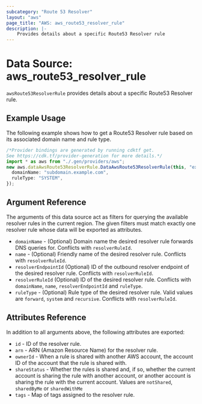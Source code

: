 ```yaml
---
subcategory: "Route 53 Resolver"
layout: "aws"
page_title: "AWS: aws_route53_resolver_rule"
description: |-
    Provides details about a specific Route53 Resolver rule
---
```


# Data Source: aws\_route53\_resolver\_rule

`awsRoute53ResolverRule` provides details about a specific Route53 Resolver rule.

## Example Usage

The following example shows how to get a Route53 Resolver rule based on its associated domain name and rule type.

```typescript
/*Provider bindings are generated by running cdktf get.
See https://cdk.tf/provider-generation for more details.*/
import * as aws from "./.gen/providers/aws";
new aws.dataAwsRoute53ResolverRule.DataAwsRoute53ResolverRule(this, "example", {
  domainName: "subdomain.example.com",
  ruleType: "SYSTEM",
});

```

## Argument Reference

The arguments of this data source act as filters for querying the available resolver rules in the current region.
The given filters must match exactly one resolver rule whose data will be exported as attributes.

* `domainName` - (Optional) Domain name the desired resolver rule forwards DNS queries for. Conflicts with `resolverRuleId`.
* `name` - (Optional) Friendly name of the desired resolver rule. Conflicts with `resolverRuleId`.
* `resolverEndpointId` (Optional) ID of the outbound resolver endpoint of the desired resolver rule. Conflicts with `resolverRuleId`.
* `resolverRuleId` (Optional) ID of the desired resolver rule. Conflicts with `domainName`, `name`, `resolverEndpointId` and `ruleType`.
* `ruleType` - (Optional) Rule type of the desired resolver rule. Valid values are `forward`, `system` and `recursive`. Conflicts with `resolverRuleId`.

## Attributes Reference

In addition to all arguments above, the following attributes are exported:

* `id` - ID of the resolver rule.
* `arn` - ARN (Amazon Resource Name) for the resolver rule.
* `ownerId` - When a rule is shared with another AWS account, the account ID of the account that the rule is shared with.
* `shareStatus` - Whether the rules is shared and, if so, whether the current account is sharing the rule with another account, or another account is sharing the rule with the current account.
  Values are `notShared`, `sharedByMe` or `sharedWithMe`
* `tags` - Map of tags assigned to the resolver rule.
